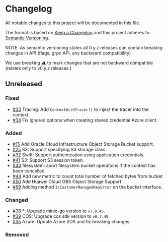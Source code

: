 # Changelog

All notable changes to this project will be documented in this file.

The format is based on [Keep a Changelog](http://keepachangelog.com/en/1.0.0/) and this project adheres to [Semantic Versioning](http://semver.org/spec/v2.0.0.html).

NOTE: As semantic versioning states all 0.y.z releases can contain breaking changes in API (flags, grpc API, any backward compatibility)

We use *breaking :warning:* to mark changes that are not backward compatible (relates only to v0.y.z releases.)

## Unreleased

### Fixed
- [#33](https://github.com/swgupta98/objstore/pull/33) Tracing: Add `ContextWithTracer()` to inject the tracer into the context.
- [#34](https://github.com/swgupta98/objstore/pull/34) Fix ignored options when creating shared credential Azure client.

### Added
- [#15](https://github.com/swgupta98/objstore/pull/15) Add Oracle Cloud Infrastructure Object Storage Bucket support.
- [#25](https://github.com/swgupta98/objstore/pull/25) S3: Support specifying S3 storage class.
- [#32](https://github.com/swgupta98/objstore/pull/32) Swift: Support authentication using application credentials.
- [#41](https://github.com/swgupta98/objstore/pull/41) S3: Support S3 session token.
- [#43](https://github.com/swgupta98/objstore/pull/43) filesystem: abort filesystem bucket operations if the context has been cancelled
- [#44](https://github.com/swgupta98/objstore/pull/44) Add new metric to count total number of fetched bytes from bucket
- [#50](https://github.com/swgupta98/objstore/pull/50) Add Huawei Cloud OBS Object Storage Support
- [#59](https://github.com/swgupta98/objstore/pull/59) Adding method `IsCustomerManagedKeyError` on the bucket interface. 

### Changed
- [#38](https://github.com/swgupta98/objstore/pull/38) *: Upgrade minio-go version to `v7.0.45`.
- [#39](https://github.com/swgupta98/objstore/pull/39) COS: Upgrade cos sdk version to `v0.7.40`.
- [#35](https://github.com/swgupta98/objstore/pull/35) Azure: Update Azure SDK and fix breaking changes.

### Removed
